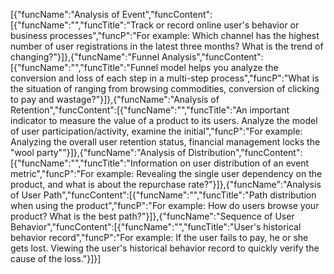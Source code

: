 [{"funcName":"Analysis of Event","funcContent":[{"funcName":"","funcTitle":"Track or record online user's behavior or business processes","funcP":"For example: Which channel has the highest number of user registrations in the latest three months? What is the trend of changing?"}]},{"funcName":"Funnel Analysis","funcContent":[{"funcName":"","funcTitle":"Funnel model helps you analyze the conversion and loss of each step in a multi-step process","funcP":"What is the situation of ranging from browsing commodities, conversion of clicking to pay and wastage?"}]},{"funcName":"Analysis of Retention","funcContent":[{"funcName":"","funcTitle":"An important indicator to measure the value of a product to its users. Analyze the model of user participation/activity, examine the initial","funcP":"For example: Analyzing the overall user retention status, financial management locks the "wool party""}]},{"funcName":"Analysis of Distribution","funcContent":[{"funcName":"","funcTitle":"Information on user distribution of an event metric","funcP":"For example: Revealing the single user dependency on the product, and what is about the repurchase rate?"}]},{"funcName":"Analysis of User Path","funcContent":[{"funcName":"","funcTitle":"Path distribution when using the product","funcP":"For example: How do users browse your product? What is the best path?"}]},{"funcName":"Sequence of User Behavior","funcContent":[{"funcName":"","funcTitle":"User's historical behavior record","funcP":"For example: If the user fails to pay, he or she gets lost. Viewing the user's historical behavior record to quickly verify the cause of the loss."}]}]